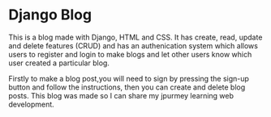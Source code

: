 # Django Blog

This is a blog made with Django, HTML and CSS. It has create, read, update and delete features (CRUD) and has an authenication system which allows users to register and login to make blogs and let other users know which user created a particular blog.

Firstly to make a blog post,you will need to sign by pressing the sign-up button and follow the instructions, then you can create and delete blog posts. This blog was made so I can share my jpurmey learning web development.   
